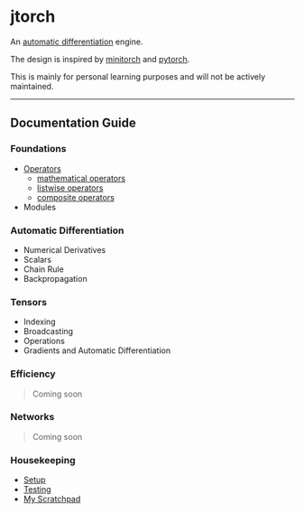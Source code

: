 # jtorch

An [automatic differentiation](https://en.wikipedia.org/wiki/Automatic_differentiation) engine.

The design is inspired by [minitorch](https://minitorch.github.io/)
and [pytorch](https://pytorch.org/).

This is mainly for personal learning purposes and will not be actively maintained.

---

## Documentation Guide

### Foundations

* [Operators](/docs/operators.md)
  * [mathematical operators](/docs/operators.md#mathematical-operators)
  * [listwise operators](/docs/operators.md#listwise-operators)
  * [composite operators](/docs/operators.md#composite-operators)
* Modules

### Automatic Differentiation

* Numerical Derivatives
* Scalars
* Chain Rule
* Backpropagation

### Tensors

* Indexing
* Broadcasting
* Operations
* Gradients and Automatic Differentiation

### Efficiency

> Coming soon

### Networks

> Coming soon

### Housekeeping

* [Setup](/docs/setup.md)
* [Testing](/docs/testing.md)
* [My Scratchpad](/docs/jovsa_notes.md)
